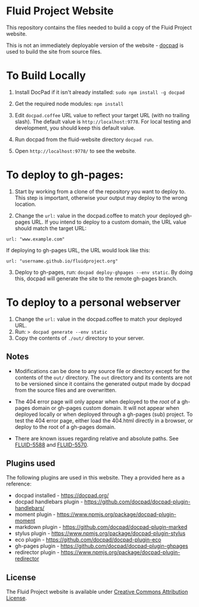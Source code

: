 # Fluid Project Website

This repository contains the files needed to build a copy of the Fluid Project website.

This is not an immediately deployable version of the website - [docpad](http://docpad.org/) is used to build the site from source files.

# To Build Locally

1. Install DocPad if it isn't already installed: `sudo npm install -g docpad`

2. Get the required node modules: `npm install`

3. Edit `docpad.coffee` URL value to reflect your target URL (with no trailing slash). The default value is `http://localhost:9778`. For local testing and development, you should keep this default value.

4. Run docpad from the fluid-website directory `docpad run`.

5. Open `http://localhost:9778/` to see the website.

# To deploy to gh-pages:

1. Start by working from a clone of the repository you want to deploy to. This step is important, otherwise your output may deploy to the wrong location.

2. Change the ``url:`` value in the docpad.coffee to match your deployed gh-pages URL. If you intend to deploy to a custom domain, the URL value should match the target URL:
```
url: "www.example.com"
```
If deploying to gh-pages URL, the URL would look like this:
```
url: "username.github.io/fluidproject.org"
```

3. Deploy to gh-pages, run: `docpad deploy-ghpages --env static`. By doing this, docpad will generate the site to the remote gh-pages branch.

# To deploy to a personal webserver

1. Change the ``url:`` value in the docpad.coffee to match your deployed URL.
2. Run: ``` > docpad generate --env static ```
3. Copy the contents of ```./out/``` directory to your server.

## Notes

- Modifications can be done to any source file or directory except for the contents of the ``out/`` directory. The ``out`` directory and its contents are not to be versioned since it contains the generated output made by docpad from the source files and are overwritten.

- The 404 error page will only appear when deployed to the *root* of a gh-pages domain or gh-pages custom domain. It will not appear when deployed locally or when deployed through a gh-pages (sub) project. To test the 404 error page, either load the 404.html directly in a browser, or deploy to the root of a gh-pages domain.

- There are known issues regarding relative and absolute paths. See [FLUID-5588](http://issues.fluidproject.org/browse/FLUID-5588) and [FLUID-5570](http://issues.fluidproject.org/browse/FLUID-5590).


## Plugins used

The following plugins are used in this website. They a provided here as a reference:

* docpad installed - https://docpad.org/
* docpad handlebars plugin - https://github.com/docpad/docpad-plugin-handlebars/
* moment plugin - https://www.npmjs.org/package/docpad-plugin-moment
* markdown plugin - https://github.com/docpad/docpad-plugin-marked
* stylus plugin - https://www.npmjs.org/package/docpad-plugin-stylus
* eco plugin - https://github.com/docpad/docpad-plugin-eco
* gh-pages plugin - https://github.com/docpad/docpad-plugin-ghpages
* redirector plugin - https://www.npmjs.org/package/docpad-plugin-redirector

## License

The Fluid Project website is available under [Creative Commons Attribution License](http://creativecommons.org/licenses/by/3.0/).
